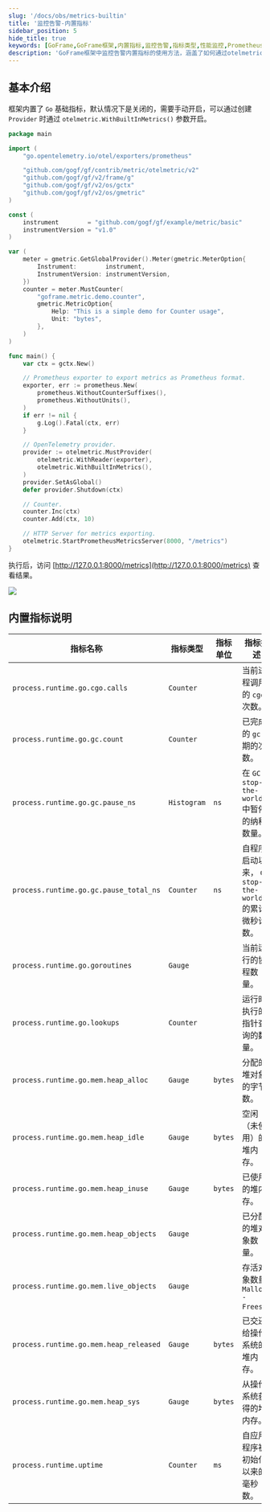 ```yaml
---
slug: '/docs/obs/metrics-builtin'
title: '监控告警-内置指标'
sidebar_position: 5
hide_title: true
keywords: [GoFrame,GoFrame框架,内置指标,监控告警,指标类型,性能监控,Prometheus,OpenTelemetry,性能优化,Go基础指标]
description: 'GoFrame框架中监控告警内置指标的使用方法，涵盖了如何通过otelmetric开启Go基础指标，以及如何结合Prometheus和OpenTelemetry进行性能监控和优化。文中提供了示例代码和详细的指标说明，包括指标名称、指标类型以及描述，以帮助用户理解和实施性能监测。'
---
```


## 基本介绍

框架内置了 `Go` 基础指标，默认情况下是关闭的，需要手动开启，可以通过创建 `Provider` 时通过 `otelmetric.WithBuiltInMetrics()` 参数开启。

```go
package main

import (
    "go.opentelemetry.io/otel/exporters/prometheus"

    "github.com/gogf/gf/contrib/metric/otelmetric/v2"
    "github.com/gogf/gf/v2/frame/g"
    "github.com/gogf/gf/v2/os/gctx"
    "github.com/gogf/gf/v2/os/gmetric"
)

const (
    instrument        = "github.com/gogf/gf/example/metric/basic"
    instrumentVersion = "v1.0"
)

var (
    meter = gmetric.GetGlobalProvider().Meter(gmetric.MeterOption{
        Instrument:        instrument,
        InstrumentVersion: instrumentVersion,
    })
    counter = meter.MustCounter(
        "goframe.metric.demo.counter",
        gmetric.MetricOption{
            Help: "This is a simple demo for Counter usage",
            Unit: "bytes",
        },
    )
)

func main() {
    var ctx = gctx.New()

    // Prometheus exporter to export metrics as Prometheus format.
    exporter, err := prometheus.New(
        prometheus.WithoutCounterSuffixes(),
        prometheus.WithoutUnits(),
    )
    if err != nil {
        g.Log().Fatal(ctx, err)
    }

    // OpenTelemetry provider.
    provider := otelmetric.MustProvider(
        otelmetric.WithReader(exporter),
        otelmetric.WithBuiltInMetrics(),
    )
    provider.SetAsGlobal()
    defer provider.Shutdown(ctx)

    // Counter.
    counter.Inc(ctx)
    counter.Add(ctx, 10)

    // HTTP Server for metrics exporting.
    otelmetric.StartPrometheusMetricsServer(8000, "/metrics")
}
```

执行后，访问 [http://127.0.0.1:8000/metrics](http://127.0.0.1:8000/metrics) 查看结果。

![](/markdown/daf1d8449208ba307efd483c505b7b5a.png)

## 内置指标说明

| **指标名称** | **指标类型** | **指标单位** | **指标描述** |
| --- | --- | --- | --- |
| `process.runtime.go.cgo.calls` | `Counter` |  | 当前进程调用的 `cgo` 次数。 |
| `process.runtime.go.gc.count` | `Counter` |  | 已完成的 `gc` 周期的次数。 |
| `process.runtime.go.gc.pause_ns` | `Histogram` | `ns` | 在 `GC stop-the-world ` 中暂停的纳秒数量。 |
| `process.runtime.go.gc.pause_total_ns` | `Counter` | `ns` | 自程序启动以来， `GC stop-the-world ` 的累计微秒计数。 |
| `process.runtime.go.goroutines` | `Gauge` |  | 当前运行的协程数量。 |
| `process.runtime.go.lookups` | `Counter` |  | 运行时执行的指针查询的数量。 |
| `process.runtime.go.mem.heap_alloc` | `Gauge` | `bytes` | 分配的堆对象的字节数。 |
| `process.runtime.go.mem.heap_idle` | `Gauge` | `bytes` | 空闲（未使用）的堆内存。 |
| `process.runtime.go.mem.heap_inuse` | `Gauge` | `bytes` | 已使用的堆内存。 |
| `process.runtime.go.mem.heap_objects` | `Gauge` |  | 已分配的堆对象数量。 |
| `process.runtime.go.mem.live_objects` | `Gauge` |  | 存活对象数量( `Mallocs - Frees`) |
| `process.runtime.go.mem.heap_released` | `Gauge` | `bytes` | 已交还给操作系统的堆内存。 |
| `process.runtime.go.mem.heap_sys` | `Gauge` | `bytes` | 从操作系统获得的堆内存。 |
| `process.runtime.uptime` | `Counter` | `ms` | 自应用程序被初始化以来的毫秒数。 |